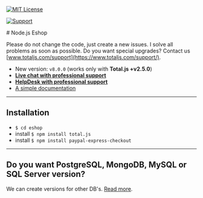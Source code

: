 [![MIT License][license-image]][license-url]

[![Support](https://www.totaljs.com/img/button-support.png?v=2)](https://www.totaljs.com/support/)

# Node.js Eshop

Please do not change the code, just create a new issues. I solve all problems as soon as possible. Do you want special upgrades? Contact us [www.totaljs.com/support](https://www.totaljs.com/support/).

- New version: `v8.0.0` (works only with __Total.js +v2.5.0__)
- [__Live chat with professional support__](https://messenger.totaljs.com)
- [__HelpDesk with professional support__](https://helpdesk.totaljs.com)
- [A simple documentation](https://docs.totaljs.com/eshop-cms/latest.html)


---

## Installation

- `$ cd eshop`
- install `$ npm install total.js`
- install `$ npm install paypal-express-checkout`

---

##  Do you want PostgreSQL, MongoDB, MySQL or SQL Server version?

We can create versions for other DB's. [Read more](https://www.totaljs.com/eshop/#databases).

[license-image]: https://img.shields.io/badge/license-MIT-blue.svg?style=flat
[license-url]: license.txt